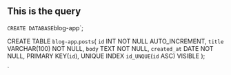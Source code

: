 ## This is the query
`
CREATE DATABASE `blog-app`;

CREATE TABLE `blog-app`.`posts`(
`id` INT NOT NULL AUTO_INCREMENT,
`title` VARCHAR(100) NOT NULL,
`body` TEXT NOT NULL,
`created_at` DATE NOT NULL,
PRIMARY KEY(`id`),
UNIQUE INDEX `id_UNQUE`(`id` ASC)
VISIBLE
);

`
